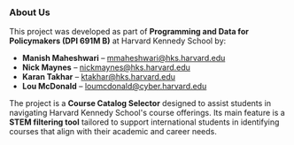 ### About Us

This project was developed as part of **Programming and Data for Policymakers (DPI 691M B)** at Harvard Kennedy School by:

- **Manish Maheshwari** – mmaheshwari@hks.harvard.edu  
- **Nick Maynes** – nickmaynes@hks.harvard.edu  
- **Karan Takhar** – ktakhar@hks.harvard.edu  
- **Lou McDonald** – loumcdonald@cyber.harvard.edu  

The project is a **Course Catalog Selector** designed to assist students in navigating Harvard Kennedy School's course offerings. Its main feature is a **STEM filtering tool** tailored to support international students in identifying courses that align with their academic and career needs.
